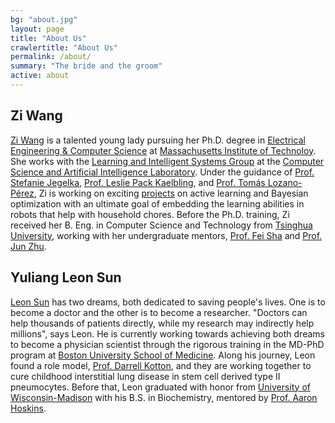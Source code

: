 ```yaml
---
bg: "about.jpg"
layout: page
title: "About Us"
crawlertitle: "About Us"
permalink: /about/
summary: "The bride and the groom"
active: about
---
```



## Zi Wang

[Zi Wang](http://zi-wang.com/) is a talented young lady pursuing her Ph.D. degree in [Electrical Engineering & Computer Science](http://www.eecs.mit.edu/) at [Massachusetts Institute of Technoloy](http://web.mit.edu/). She works with the [Learning and Intelligent Systems Group](http://lis.csail.mit.edu/new/) at the [Computer Science and Artificial Intelligence Laboratory](http://www.csail.mit.edu/). Under the guidance of [Prof. Stefanie Jegelka](http://people.csail.mit.edu/stefje/), [Prof. Leslie Pack Kaelbling](http://people.csail.mit.edu/lpk/), and [Prof. Tomás Lozano-Pérez](http://people.csail.mit.edu/tlp/), Zi is working on exciting [projects](http://zi-wang.com/#publications) on active learning and Bayesian optimization with an ultimate goal of embedding the learning abilities in robots that help with household chores. Before the Ph.D. training, Zi received her B. Eng. in Computer Science and Technology from [Tsinghua University](http://www.tsinghua.edu.cn/publish/newthuen/), working with her undergraduate mentors, [Prof. Fei Sha](http://www-bcf.usc.edu/~feisha/) and [Prof. Jun Zhu](http://bigml.cs.tsinghua.edu.cn/~jun/). 

## Yuliang Leon Sun

[Leon Sun](http://www.bumc.bu.edu/kottonlab/files/2017/04/Yuliang_Leon_Sun2.jpg) has two dreams, both dedicated to saving people's lives. One is to become a doctor and the other is to become a researcher. "Doctors can help thousands of patients directly, while my research may indirectly help millions", says Leon. He is currently working towards achieving both dreams to become a physician scientist through the rigorous training in the MD-PhD program at [Boston University School of Medicine](http://www.bumc.bu.edu/). Along his journey, Leon found a role model, [Prof. Darrell Kotton](http://www.bumc.bu.edu/pulmonary/people/faculty/darrellkotton/), and they are working together to cure childhood interstitial lung disease in stem cell derived type II pneumocytes. Before that, Leon graduated with honor from [University of Wisconsin-Madison](http://www.wisc.edu/) with his B.S. in Biochemistry, mentored by [Prof. Aaron Hoskins](https://biochem.wisc.edu/faculty/hoskins).
